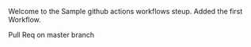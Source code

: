 Welcome to the Sample github actions workflows steup.
Added the first Workflow.


Pull Req on master branch
